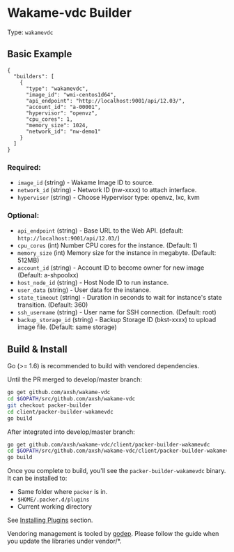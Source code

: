 # Wakame-vdc Builder

Type: ``wakamevdc``

## Basic Example

``` {.javascript}
{
  "builders": [
    {
      "type": "wakamevdc",
      "image_id": "wmi-centos1d64",
      "api_endpoint": "http://localhost:9001/api/12.03/",
      "account_id": "a-00001",
      "hypervisor": "openvz",
      "cpu_cores": 1,
      "memory_size": 1024,
      "network_id": "nw-demo1"
    }
  ]
}
```

### Required:

- `image_id` (string) - Wakame Image ID to source.
- `network_id` (string) - Network ID (nw-xxxx) to attach interface.
- `hypervisor` (string) - Choose Hypervisor type: openvz, lxc, kvm

### Optional:

- `api_endpoint` (string) - Base URL to  the Web API. (default: ``http://localhost:9001/api/12.03/``)
- `cpu_cores` (int) Number CPU cores for the instance. (Default: 1)
- `memory_size` (int) Memory size for the instance in megabyte. (Default: 512MB)
- `account_id` (string) - Account ID to become owner for new image (Default: a-shpoolxx)
- `host_node_id` (string) - Host Node ID to run instance.
- `user_data` (string) - User data for the instance.
- `state_timeout` (string) - Duration in seconds to wait for instance's state transition. (Default: 360)
- `ssh_username` (string) - User name for SSH connection. (Default: root)
- `backup_storage_id` (string) - Backup Storage ID (bkst-xxxx) to upload image file. (Default: same storage)

## Build & Install

Go (>= 1.6) is recommended to build with vendored dependencies.

Until the PR merged to develop/master branch:

```bash
go get github.com/axsh/wakame-vdc
cd $GOPATH/src/github.com/axsh/wakame-vdc
git checkout packer-builder
cd client/packer-builder-wakamevdc
go build
```

After integrated into develop/master branch:

```bash
go get github.com/axsh/wakame-vdc/client/packer-builder-wakamevdc
cd $GOPATH/src/github.com/axsh/wakame-vdc/client/packer-builder-wakamevdc
go build
```

Once you complete to build, you'll see the ``packer-builder-wakamevdc`` binary. It can be installed to:

- Same folder where ``packer`` is in.
- ``$HOME/.packer.d/plugins``
- Current working directory

See [Installing Plugins](https://www.packer.io/docs/extend/plugins.html) section.

Vendoring management is tooled by [godep](https://github.com/tools/godep). Please follow the guide
when you update the libraries under vendor/*.
